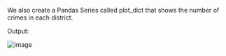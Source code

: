 We also create a Pandas Series called plot_dict that shows the number of crimes in each district.

Output:

![image](https://user-images.githubusercontent.com/118595650/202857381-20c55fce-c93a-4b50-a6a7-490113d240b7.png)

